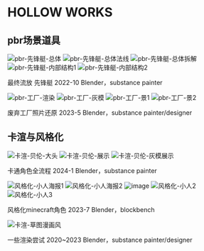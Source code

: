 # HOLLOW WORKS
## pbr场景道具
![pbr-先锋艇-总体](https://github.com/HollowAmeChan/_WORKS/assets/114399393/9b3724a6-4eed-4060-9e76-86c31d2f05fa)
![pbr-先锋艇-总体法线](https://github.com/HollowAmeChan/_WORKS/assets/114399393/51e9c17a-1837-40bd-b332-de7651e04757)
![pbr-先锋艇-总体拆解](https://github.com/HollowAmeChan/_WORKS/assets/114399393/21f68482-352e-4d81-b4c7-af8dab965103)
![pbr-先锋艇-内部结构1](https://github.com/HollowAmeChan/_WORKS/assets/114399393/15966414-f986-4e3b-832b-1bf4f71cf13e)
![pbr-先锋艇-内部结构2](https://github.com/HollowAmeChan/_WORKS/assets/114399393/33095e1e-db5e-4d5a-8ffc-9e94923c8653)

最终流放 先锋艇 2022-10
Blender，substance painter

![pbr-工厂-渲染](https://github.com/HollowAmeChan/_WORKS/assets/114399393/64b6c559-8fa8-4fe3-89ff-ae52ecfecf8c)
![pbr-工厂-灰模](https://github.com/HollowAmeChan/_WORKS/assets/114399393/24b666a9-5b30-4e53-a24b-ca0c6b37a5f2)
![pbr-工厂-景1](https://github.com/HollowAmeChan/_WORKS/assets/114399393/f736cb01-987a-4ea5-848b-a2467db316da)
![pbr-工厂-景2](https://github.com/HollowAmeChan/_WORKS/assets/114399393/d0e7fbca-a0cf-4466-8680-10224abc54ff)

废弃工厂照片还原 2023-5
Blender，substance painter/designer

## 卡渲与风格化
![卡渲-贝伦-大头](https://github.com/HollowAmeChan/_WORKS/assets/114399393/b2eba91b-cf0a-4986-bab3-59483ec8fc65)
![卡渲-贝伦-展示](https://github.com/HollowAmeChan/_WORKS/assets/114399393/00079560-80e1-4f9c-93bf-c007ae761e59)
![卡渲-贝伦-灰模展示](https://github.com/HollowAmeChan/_WORKS/assets/114399393/8e6e624d-e124-4f43-b1f9-2ec363305460)

卡通角色全流程 2024-1
Blender，substance painter

![风格化-小人海报1](https://github.com/HollowAmeChan/_WORKS/assets/114399393/dc73c2d1-13ca-4f85-9dfd-324fb8c7e1c8)
![风格化-小人海报2](https://github.com/HollowAmeChan/_WORKS/assets/114399393/9f45255b-0a1a-427f-be11-8176b0477d95)
![image](https://github.com/user-attachments/assets/a1084776-2348-49da-ba6d-85d1dd648a51)
![风格化-小人2](https://github.com/user-attachments/assets/31940448-47b6-4733-b403-c93d5ee05abc)
![风格化-小人3](https://github.com/user-attachments/assets/ab7ca161-a40b-4723-87d5-d25c6bcc78e8)


风格化minecraft角色 2023-7
Blender，blockbench

![卡渲-草图漫画风](https://github.com/HollowAmeChan/_WORKS/assets/114399393/c26b4132-5ab0-4818-9ab6-2e74603ea3f9)

一些渲染尝试 2020~2023
Blender，substance painter/designer
